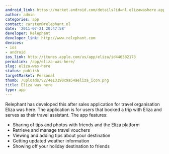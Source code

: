 ```yaml
---
android_link: https://market.android.com/details?id=nl.elizawashere.app
author: admin
categories: app
contact: carsten@relephant.nl
date: '2011-07-21 20:47:58'
developer: Relephant
developer_link: http://www.relephant.com
devices: 
- ios
- android
ios_link: http://itunes.apple.com/us/app/eliza/id446382173
permalink: /app/eliza-was-here/
slug: eliza-was-here
status: publish
targetMarket: Personal
thumb: /uploads/v2/4e13190c9a54aeliza_icon.png
title: Eliza was here
type: app
---
```


Relephant has developed this after sales application for travel organisation Eliza was here. The application is for users that booked a trip with Eliza and serves as their travel assistant. The app features:<br />
- Sharing of tips and photos with friends and the Eliza platform<br />
- Retrieve and manage travel vouchers<br />
- Viewing and adding tips about your destination<br />
- Getting updated weather information<br />
- Showing off your holiday destination to friends